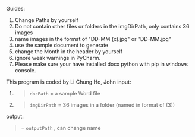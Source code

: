 Guides:
1. Change Paths by yourself
2. Do not contain other files or folders in the imgDirPath, only contains 36 images
3. name images in the format of "DD-MM (x).jpg" or "DD-MM.jpg"
4. use the sample document to generate
5. change the Month in the header by yourself
6. ignore weak warnings in PyCharm.
7. Please make sure your have installed docx python with pip in windows console.

This program is coded by Li Chung Ho, John
input: 
1. >  ```docPath``` = a sample Word file
3. >  ```imgDirPath``` = 36 images in a folder (named in format of (3))

output:
   > = ```outputPath``` , can change name
